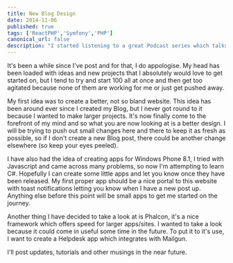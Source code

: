 ```yaml
---
title: New Blog Design
date: 2014-11-06
published: true
tags: ['ReactPHP','Symfony','PHP']
canonical_url: false
description: "I started listening to a great Podcast series which talks a lot about different PHP and server technologies and on one of the later episodes, they talk about ReactPHP."
---
```


It's been a while since I've post and for that, I do appologise. My head has been loaded with ideas and new projects that I absolutely would love to get started on, but I tend to try and start 100 all at once and then get too agitated because none of them are working for me or just get pushed away.

My first idea was to create a better, not so bland website. This idea has been around ever since I created my Blog, but I never got round to it because I wanted to make larger projects. It's now finally come to the forefront of my mind and so what you are now looking at is a better design. I will be trying to push out small changes here and there to keep it as fresh as possible, so if I don't create a new Blog post, there could be another change elsewhere (so keep your eyes peeled).

I have also had the idea of creating apps for Windows Phone 8.1, I tried with Javascript and came across many problems, so now I'm attempting to learn C#. Hopefully I can create some little apps and let you know once they have been released. My first proper app should be a nice portal to this website with toast notifications letting you know when I have a new post up. Anything else before this point will be small apps to get me started on the journey.

Another thing I have decided to take a look at is Phalcon, it's a nice framework which offers speed for larger apps/sites. I wanted to take a look because it could come in useful some time in the future. To put it to it's use, I want to create a Helpdesk app which integrates with Mailgun.

I'll post updates, tutorials and other musings in the near future.
